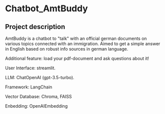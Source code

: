 # Chatbot_AmtBuddy
## Project description
AmtBuddy is a chatbot to "talk" with an official german documents on various topics connected with an immigration. 
Aimed to get a simple answer in English based on robust info sources in german language.

Additional feature: load your pdf-document and ask questions about it!


User Interface: streamlit.

LLM: ChatOpenAI (gpt-3.5-turbo).

Framework: LangChain

Vector Database: Chroma, FAISS

Enbedding: OpenAIEmbedding
